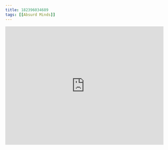```yaml
---
title: 182396034689
tags: [[Absurd Minds]]
---
```

<iframe allow="accelerometer; autoplay; clipboard-write; encrypted-media; gyroscope; picture-in-picture" allowfullscreen="" frameborder="0" height="375" id="youtube_iframe" src="https://www.youtube.com/embed/0vr_Q_qG_GQ?feature=oembed&amp;enablejsapi=1&amp;origin=https://safe.txmblr.com&amp;wmode=opaque" width="500"></iframe>